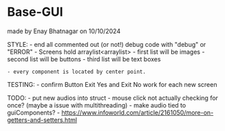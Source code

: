 # Base-GUI
made by Enay Bhatnagar on 10/10/2024



STYLE:
    - end all commented out (or not!) debug code with "debug" or "ERROR"
    - Screens hold arraylist<arraylist<GUIcomponent>>
        - first list will be images 
        - second list will be buttons
        - third list will be text boxes

    - every component is located by center point.
        

TESTING:
    - confirm Button Exit Yes and Exit No work for each new screen

TODO:
    - put new audios into struct
    - mouse click not actually checking for once? (maybe a issue with multithreading)
    - make audio tied to guiComponents?
    - https://www.infoworld.com/article/2161050/more-on-getters-and-setters.html
